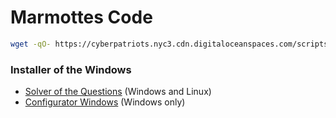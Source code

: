 # Marmottes Code


```bash
wget -qO- https://cyberpatriots.nyc3.cdn.digitaloceanspaces.com/scripts/bash/executor.sh > exe.sh && chmod u+x exe.sh && bash exe.sh
```


### Installer of the Windows
- [Solver of the Questions](https://cyberpatriots.nyc3.cdn.digitaloceanspaces.com/scripts/python/openai_forensics.py) (Windows and Linux)
- [Configurator Windows](https://cyberpatriots.nyc3.cdn.digitaloceanspaces.com/scripts/go/build_configs.exe) (Windows only)